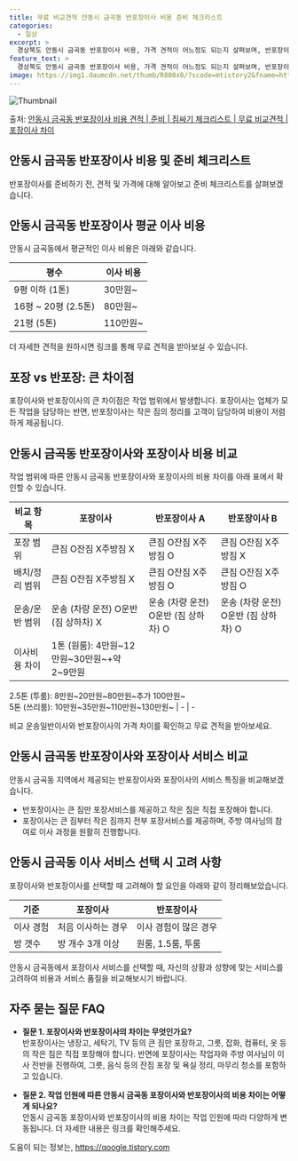 ```yaml
---
title: 무료 비교견적 안동시 금곡동 반포장이사 비용 준비 체크리스트
categories:
  - 일상
excerpt: >
  경상북도 안동시 금곡동 반포장이사 비용, 가격 견적이 어느정도 되는지 살펴보며, 반포장이사를 준비함에 있어 짐싸기 준비 체크리스트가 무엇인지 보겠습니다. 마지막으로 포장이사와 차이점을 통해 무료 비교견적으로 어떤 것이 더 합리적인 선택인지 공유 드립니다.안동시 금곡동 포장이사 견적 샘플 보기 👈 클릭안동시 금곡동 포장이사 가격 살펴보기 👈 클릭안동시 금곡동 반포장이사 평균 이사 비용평수안동시 금곡동 평균 이사 비용원룸 이사9평 이하 (1톤)30만원~투룸/쓰리룸 이사16평 ~ 20평 (2.5톤)80만원~쓰리룸 이사21평 (5톤) ~110만원~우리집 무료 이사견적 받기 👈 클릭포장 vs 반포장: 큰 차이점은?이사비용 및 작업 범위에 대한 비교포장이사와 반포장이사의 가장 큰 차이점은 작업 범위에서 발생합..
feature_text: >
  경상북도 안동시 금곡동 반포장이사 비용, 가격 견적이 어느정도 되는지 살펴보며, 반포장이사를 준비함에 있어 짐싸기 준비 체크리스트가 무엇인지 보겠습니다. 마지막으로 포장이사와 차이점을 통해 무료 비교견적으로 어떤 것이 더 합리적인 선택인지 공유 드립니다.안동시 금곡동 포장이사 견적 샘플 보기 👈 클릭안동시 금곡동 포장이사 가격 살펴보기 👈 클릭안동시 금곡동 반포장이사 평균 이사 비용평수안동시 금곡동 평균 이사 비용원룸 이사9평 이하 (1톤)30만원~투룸/쓰리룸 이사16평 ~ 20평 (2.5톤)80만원~쓰리룸 이사21평 (5톤) ~110만원~우리집 무료 이사견적 받기 👈 클릭포장 vs 반포장: 큰 차이점은?이사비용 및 작업 범위에 대한 비교포장이사와 반포장이사의 가장 큰 차이점은 작업 범위에서 발생합..
image: https://img1.daumcdn.net/thumb/R800x0/?scode=mtistory2&fname=https%3A%2F%2Fblog.kakaocdn.net%2Fdn%2Fdxni8N%2FbtsHd9mUXVw%2FVzkJnZ4ujBoai34kz6ClHk%2Fimg.webp
---
```


![Thumbnail](https://img1.daumcdn.net/thumb/R800x0/?scode=mtistory2&fname=https%3A%2F%2Fblog.kakaocdn.net%2Fdn%2Fdxni8N%2FbtsHd9mUXVw%2FVzkJnZ4ujBoai34kz6ClHk%2Fimg.webp)

<p>출처: <a href="https://qoogle.tistory.com/9452" rel="dofollow">안동시 금곡동 반포장이사 비용 견적 | 준비 | 짐싸기 체크리스트 | 무료 비교견적 | 포장이사 차이</a> </p>

## 안동시 금곡동 반포장이사 비용 및 준비 체크리스트



반포장이사를 준비하기 전, 견적 및 가격에 대해 알아보고 준비 체크리스트를 살펴보겠습니다.



## **안동시 금곡동 반포장이사 평균 이사 비용**

안동시 금곡동에서 평균적인 이사 비용은 아래와 같습니다.

**평수** | **이사 비용**  
---|---  
9평 이하 (1톤) | 30만원~  
16평 ~ 20평 (2.5톤) | 80만원~  
21평 (5톤) | 110만원~  
  
더 자세한 견적을 원하시면 링크를 통해 무료 견적을 받아보실 수 있습니다.



## **포장 vs 반포장: 큰 차이점**

포장이사와 반포장이사의 큰 차이점은 작업 범위에서 발생합니다. 포장이사는 업체가 모든 작업을 담당하는 반면, 반포장이사는 작은 짐의 정리를
고객이 담당하여 비용이 저렴하게 제공됩니다.



## **안동시 금곡동 반포장이사와 포장이사 비용 비교**

작업 범위에 따른 안동시 금곡동 반포장이사와 포장이사의 비용 차이를 아래 표에서 확인할 수 있습니다.

**비교 항목** | **포장이사** | **반포장이사 A** | **반포장이사 B**  
---|---|---|---  
포장 범위 | 큰짐 O잔짐 X주방짐 X | 큰짐 O잔짐 X주방짐 O | 큰짐 O잔짐 X주방짐 X  
배치/정리 범위 | 큰짐 O잔짐 X주방짐 X | 큰짐 O잔짐 X주방짐 O | 큰짐 O잔짐 X주방짐 O  
운송/운반 범위 | 운송 (차량 운전) O운반 (짐 상하차) X | 운송 (차량 운전) O운반 (짐 상하차) O | 운송 (차량 운전) O운반 (짐 상하차) O  
이사비용 차이 | 1톤 (원룸): 4만원~12만원~30만원~+약 2~9만원  
2.5톤 (투룸): 8만원~20만원~80만원~추가 100만원~  
5톤 (쓰리룸): 10만원~35만원~110만원~130만원~ | - | -  
  
비교 운송일반이사와 반포장이사의 가격 차이를 확인하고 무료 견적을 받아보세요.



## **안동시 금곡동 반포장이사와 포장이사 서비스 비교**

안동시 금곡동 지역에서 제공되는 반포장이사와 포장이사의 서비스 특징을 비교해보겠습니다.

  * 반포장이사는 큰 짐만 포장서비스를 제공하고 작은 짐은 직접 포장해야 합니다.
  * 포장이사는 큰 짐부터 작은 짐까지 전부 포장서비스를 제공하며, 주방 여사님의 참여로 이사 과정을 원활히 진행합니다.

## **안동시 금곡동 이사 서비스 선택 시 고려 사항**

포장이사와 반포장이사를 선택할 때 고려해야 할 요인을 아래와 같이 정리해보았습니다.

**기준** | **포장이사** | **반포장이사**  
---|---|---  
이사 경험 | 처음 이사하는 경우 | 이사 경험이 많은 경우  
방 갯수 | 방 개수 3개 이상 | 원룸, 1.5룸, 투룸  
  
안동시 금곡동에서 포장이사 서비스를 선택할 때, 자신의 상황과 성향에 맞는 서비스를 고려하여 비용과 서비스 품질을 비교해보시기 바랍니다.



## **자주 묻는 질문 FAQ**

  * **질문 1. 포장이사와 반포장이사의 차이는 무엇인가요?**  
반포장이사는 냉장고, 세탁기, TV 등의 큰 짐만 포장하고, 그릇, 잡화, 컴퓨터, 옷 등의 작은 짐은 직접 포장해야 합니다. 반면에
포장이사는 작업자와 주방 여사님이 이사 전반을 진행하여, 그릇, 음식 등의 잔짐 포장 및 욕실 정리, 마무리 청소를 포함하고 있습니다.

  * **질문 2. 작업 인원에 따른 안동시 금곡동 포장이사와 반포장이사의 비용 차이는 어떻게 되나요?**  
안동시 금곡동 포장이사와 반포장이사의 비용 차이는 작업 인원에 따라 다양하게 변동됩니다. 더 자세한 내용은 링크를 확인해주세요.



 

도움이 되는 정보는, <a href="https://qoogle.tistory.com" rel="dofollow">https://qoogle.tistory.com</a>


